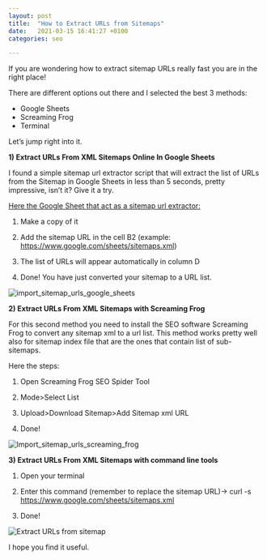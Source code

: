 ```yaml
---
layout: post
title:  "How to Extract URLs from Sitemaps"
date:   2021-03-15 16:41:27 +0100
categories: seo

---
```


If you are wondering how to extract sitemap URLs really fast you are in the right place!

There are different options out there and I selected the best 3 methods:

- Google Sheets
- Screaming Frog
- Terminal
 

Let’s jump right into it.


**1) Extract URLs From XML Sitemaps Online In Google Sheets**

I found a simple sitemap url extractor script that will extract the list of URLs from the Sitemap in Google Sheets in less than 5 seconds, pretty impressive, isn’t it? Give it a try.

[Here the Google Sheet that act as a sitemap url extractor:](https://docs.google.com/spreadsheets/d/1U549m-mcSHIwebpMzjDr3s5ggO95LAnf7YbccrwUkoE/copy)


1. Make a copy of it

2. Add the sitemap URL in the cell B2 (example: https://www.google.com/sheets/sitemaps.xml)

3. The list of URLs will appear automatically in column D

4. Done! You have just converted your sitemap to a URL list.

![import_sitemap_urls_google_sheets](https://user-images.githubusercontent.com/61537859/111198585-0213d000-85c0-11eb-9fe1-f674f5db8e86.jpg)



**2) Extract URLs From XML Sitemaps with Screaming Frog**

For this second method you need to install the SEO software Screaming Frog to convert any sitemap xml to a url list. This method works pretty well also for sitemap index file that are the ones that contain list of sub-sitemaps.

Here the steps:

1. Open Screaming Frog SEO Spider Tool

2. Mode>Select List

3. Upload>Download Sitemap>Add Sitemap xml URL

4. Done!

![Import_sitemap_urls_screaming_frog](https://user-images.githubusercontent.com/61537859/111198474-e14b7a80-85bf-11eb-8ea3-3cce18dea492.jpg)



**3) Extract URLs From XML Sitemaps with command line tools**
1. Open your terminal

2. Enter this command (remember to replace the sitemap URL)-> curl -s https://www.google.com/sheets/sitemaps.xml

3. Done!

![Extract URLs from sitemap](https://user-images.githubusercontent.com/61537859/111198366-c37e1580-85bf-11eb-8484-2d4c5ec3816c.gif)


I hope you find it useful.


